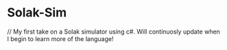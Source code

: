 # Solak-Sim

// My first take on a Solak simulator using c#. Will continuosly update when I begin to learn more of the language!
